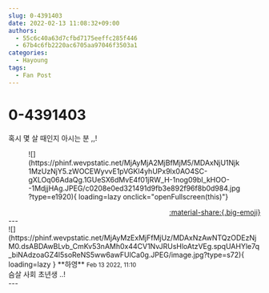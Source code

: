 ```yaml
---
slug: 0-4391403
date: 2022-02-13 11:08:32+09:00
authors:
  - 55c6c40a63d7cfbd7175eeffc285f446
  - 67b4c6fb2220ac6705aa97046f3503a1
categories:
  - Hayoung
tags:
  - Fan Post
---
```


# 0-4391403

<div class="post-container" markdown="1">
<div class="content-container md-sidebar__scrollwrap" markdown="1">

혹시 몇 살 때인지 아시는 분 ,,!
<figure markdown="1">
![](https://phinf.wevpstatic.net/MjAyMjA2MjBfMjM5/MDAxNjU1Njk1MzUzNjY5.zWOCEWyvvE1pVGKl4yhUPx9lx0AO4SC-gXLOq06AdaQg.1GUeSX6dMvE4f01jRW_H-1nog09bI_kHOO--1MdjjHAg.JPEG/c0208e0ed321491d9fb3e892f96f8b0d984.jpg?type=e1920){ loading=lazy onclick="openFullscreen(this)"}
</figure>


</div>
</div>

<div style="text-align: right;" markdown="1">
<a href="https://weverse.io/fromis9/fanpost/0-4391403" style="text-align: right;">:material-share:{.big-emoji}</a>
</div>
---

<div class="comments-container md-sidebar__scrollwrap" markdown="1">
<div class="comment" markdown="1">
<div class='id-container' markdown="1">
![](https://phinf.wevpstatic.net/MjAyMzExMjFfMjUz/MDAxNzAwNTQzODEzNjM0.dsABDAwBLvb_CmKv53nAMh0x44CV1NvJRUsHloAtzVEg.spqUAHYle7q_biNAdzoaGZ4l5soReNS5ww6awFUlCa0g.JPEG/image.jpg?type=s72){ loading=lazy }
**<span class="artist">하영</span>** <small>Feb 13 2022, 11:10</small><br>
</div>
<div class='comment-body' markdown="1">
슴살 사회 초년생 ..!
</div>
</div>
</div>
---
